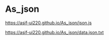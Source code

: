 # As_json
https://asif-ui220.github.io/As_json/json.js

https://asif-ui220.github.io/As_json/data.json.txt
